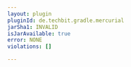 ```yaml
---
layout: plugin
pluginId: de.techbit.gradle.mercurial
jarSha1: INVALID
isJarAvailable: true
error: NONE
violations: []

---
```

